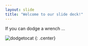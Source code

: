 ```yaml
---
layout: slide
title: "Welcome to our slide deck!"
---
```


If you can dodge a wrench ...

![dodgetocat](https://octodex.github.com/images/dodgetocat_v2.png)
{: .center}
